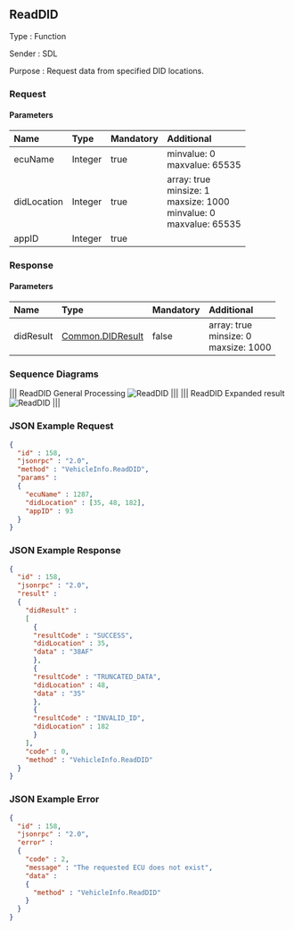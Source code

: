 ## ReadDID

Type
: Function

Sender
: SDL

Purpose
: Request data from specified DID locations.

### Request

#### Parameters

|Name|Type|Mandatory|Additional|
|:---|:---|:--------|:---------|
|ecuName|Integer|true|minvalue: 0<br>maxvalue: 65535|
|didLocation|Integer|true|array: true<br>minsize: 1<br>maxsize: 1000<br>minvalue: 0<br>maxvalue: 65535|
|appID|Integer|true||

### Response

#### Parameters

|Name|Type|Mandatory|Additional|
|:---|:---|:--------|:---------|
|didResult|[Common.DIDResult](../../common/structs/#didresult)|false|array: true<br>minsize: 0<br>maxsize: 1000|

### Sequence Diagrams
|||
ReadDID General Processing
![ReadDID](./assets/ReadDidGeneral.png)
|||
|||
ReadDID Expanded result
![ReadDID](./assets/ReadDidExpanded.png)
|||

### JSON Example Request

```json
{
  "id" : 158,
  "jsonrpc" : "2.0",
  "method" : "VehicleInfo.ReadDID",
  "params" :
  {
    "ecuName" : 1287,
    "didLocation" : [35, 48, 182],
    "appID" : 93
  }
}
```

### JSON Example Response

```json
{
  "id" : 158,
  "jsonrpc" : "2.0",
  "result" :
  {
    "didResult" :
    [
      {
      "resultCode" : "SUCCESS",
      "didLocation" : 35,
      "data" : "38AF"
      },
      {
      "resultCode" : "TRUNCATED_DATA",
      "didLocation" : 48,
      "data" : "35"
      },
      {
      "resultCode" : "INVALID_ID",
      "didLocation" : 182
      }      
    ],
    "code" : 0,
    "method" : "VehicleInfo.ReadDID"
  }
}
```

### JSON Example Error

```json
{
  "id" : 158,
  "jsonrpc" : "2.0",
  "error" :
  {
    "code" : 2,
    "message" : "The requested ECU does not exist",
    "data" :
    {
      "method" : "VehicleInfo.ReadDID"
    }
  }
}
```

